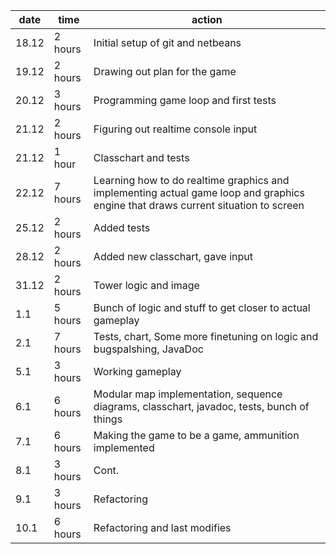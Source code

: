 | date | time | action |
|------|--------|-------|
| 18.12 | 2 hours | Initial setup of git and netbeans |
| 19.12 | 2 hours | Drawing out plan for the game |
| 20.12 | 3 hours | Programming game loop and first tests |
| 21.12 | 2 hours | Figuring out realtime console input |
| 21.12 | 1 hour | Classchart and tests |
| 22.12 | 7 hours | Learning how to do realtime graphics and implementing actual game loop and graphics engine that draws current situation to screen |
| 25.12 | 2 hours | Added tests |
| 28.12 | 2 hours | Added new classchart, gave input |
| 31.12 | 2 hours | Tower logic and image |
| 1.1 | 5 hours | Bunch of logic and stuff to get closer to actual gameplay |
| 2.1 | 7 hours | Tests, chart, Some more finetuning on logic and bugspalshing, JavaDoc |
| 5.1 | 3 hours | Working gameplay |
| 6.1 | 6 hours | Modular map implementation, sequence diagrams, classchart, javadoc, tests, bunch of things |
| 7.1 | 6 hours | Making the game to be a game, ammunition implemented |
| 8.1 | 3 hours | Cont. |
| 9.1 | 3 hours | Refactoring |
| 10.1 | 6 hours | Refactoring and last modifies |
